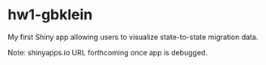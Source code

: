 # hw1-gbklein
My first Shiny app allowing users to visualize state-to-state migration data.

Note: shinyapps.io URL forthcoming once app is debugged.
